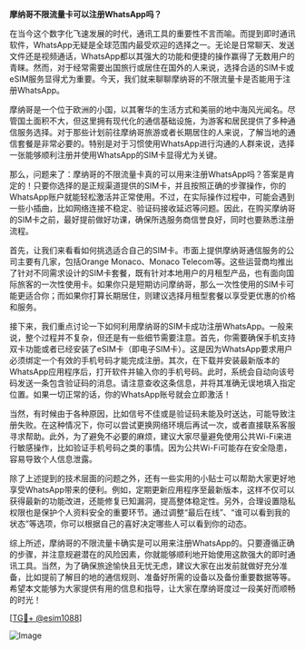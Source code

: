 **摩纳哥不限流量卡可以注册WhatsApp吗？**

在当今这个数字化飞速发展的时代，通讯工具的重要性不言而喻。而提到即时通讯软件，WhatsApp无疑是全球范围内最受欢迎的选择之一。无论是日常聊天、发送文件还是视频通话，WhatsApp都以其强大的功能和便捷的操作赢得了无数用户的青睐。然而，对于经常需要出国旅行或居住在国外的人来说，选择合适的SIM卡或eSIM服务显得尤为重要。今天，我们就来聊聊摩纳哥的不限流量卡是否能用于注册WhatsApp。

摩纳哥是一个位于欧洲的小国，以其奢华的生活方式和美丽的地中海风光闻名。尽管国土面积不大，但这里拥有现代化的通信基础设施，为游客和居民提供了多种通信服务选择。对于那些计划前往摩纳哥旅游或者长期居住的人来说，了解当地的通信套餐是非常必要的。特别是对于习惯使用WhatsApp进行沟通的人群来说，选择一张能够顺利注册并使用WhatsApp的SIM卡显得尤为关键。

那么，问题来了：摩纳哥的不限流量卡真的可以用来注册WhatsApp吗？答案是肯定的！只要你选择的是正规渠道提供的SIM卡，并且按照正确的步骤操作，你的WhatsApp账户就能轻松激活并正常使用。不过，在实际操作过程中，可能会遇到一些小插曲，比如网络连接不稳定、验证码接收延迟等问题。因此，在购买摩纳哥的SIM卡之前，最好提前做好功课，确保所选服务商信誉良好，同时也要熟悉注册流程。

首先，让我们来看看如何挑选适合自己的SIM卡。市面上提供摩纳哥通信服务的公司主要有几家，包括Orange Monaco、Monaco Telecom等。这些运营商均推出了针对不同需求设计的SIM卡套餐，既有针对本地用户的月租型产品，也有面向国际旅客的一次性使用卡。如果你只是短期访问摩纳哥，那么一次性使用的SIM卡可能更适合你；而如果你打算长期居住，则建议选择月租型套餐以享受更优惠的价格和服务。

接下来，我们重点讨论一下如何利用摩纳哥的SIM卡成功注册WhatsApp。一般来说，整个过程并不复杂，但还是有一些细节需要注意。首先，你需要确保手机支持双卡功能或者已经安装了eSIM卡（即电子SIM卡）。这是因为WhatsApp要求用户必须绑定一个有效的手机号码才能完成注册。其次，在下载并安装最新版本的WhatsApp应用程序后，打开软件并输入你的手机号码。此时，系统会自动向该号码发送一条包含验证码的消息。请注意查收这条信息，并将其准确无误地填入指定位置。如果一切正常的话，你的WhatsApp账号就会立即激活！

当然，有时候由于各种原因，比如信号不佳或是验证码未能及时送达，可能导致注册失败。在这种情况下，你可以尝试更换网络环境后再试一次，或者直接联系客服寻求帮助。此外，为了避免不必要的麻烦，建议大家尽量避免使用公共Wi-Fi来进行敏感操作，比如验证手机号码之类的事情。因为公共Wi-Fi可能存在安全隐患，容易导致个人信息泄露。

除了上述提到的技术层面的问题之外，还有一些实用的小贴士可以帮助大家更好地享受WhatsApp带来的便利。例如，定期更新应用程序至最新版本，这样不仅可以获得最新的功能改进，还能修复已知漏洞，提高整体稳定性。另外，合理设置隐私权限也是保护个人资料安全的重要环节。通过调整“最后在线”、“谁可以看到我的状态”等选项，你可以根据自己的喜好决定哪些人可以看到你的动态。

综上所述，摩纳哥的不限流量卡确实是可以用来注册WhatsApp的。只要遵循正确的步骤，并注意规避潜在的风险因素，你就能够顺利地开始使用这款强大的即时通讯工具。当然，为了确保旅途愉快且无忧无虑，建议大家在出发前就做好充分准备，比如提前了解目的地的通信规则、准备好所需的设备以及备份重要数据等等。希望本文能够为大家提供有用的信息和指导，让大家在摩纳哥度过一段美好而顺畅的时光！

[[TG💪+ @esim1088](https://t.me/s/esim1088)]

![Image](https://i.postimg.cc/4NQfJmqS/Snipaste-2025-05-13-00-14-12.png)